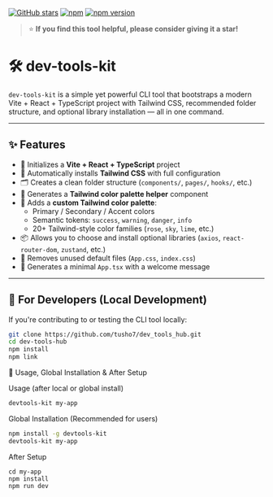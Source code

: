 [![GitHub stars](https://img.shields.io/github/stars/Tusho7/dev_tools_hub?style=social)](https://github.com/Tusho7/dev_tools_hub/stargazers)
[![npm](https://img.shields.io/npm/dw/devtools-kit)](https://www.npmjs.com/package/devtools-kit)
[![npm version](https://img.shields.io/npm/v/devtools-kit)](https://www.npmjs.com/package/devtools-kit)

> ⭐ **If you find this tool helpful, please consider giving it a star!**


# 🛠️ dev-tools-kit

`dev-tools-kit` is a simple yet powerful CLI tool that bootstraps a modern Vite + React + TypeScript project with Tailwind CSS, recommended folder structure, and optional library installation — all in one command.

---

## ✨ Features

- 🔧 Initializes a **Vite + React + TypeScript** project  
- 🎨 Automatically installs **Tailwind CSS** with full configuration  
- 🗂️ Creates a clean folder structure (`components/`, `pages/`, `hooks/`, etc.)  
- 🌈 Generates a **Tailwind color palette helper** component  
- 🌈 Adds a **custom Tailwind color palette**:
  - Primary / Secondary / Accent colors  
  - Semantic tokens: `success`, `warning`, `danger`, `info`  
  - 20+ Tailwind-style color families (`rose`, `sky`, `lime`, etc.)  
- 📦 Allows you to choose and install optional libraries (`axios`, `react-router-dom`, `zustand`, etc.)  
- 🧹 Removes unused default files (`App.css`, `index.css`)  
- 👋 Generates a minimal `App.tsx` with a welcome message 

---

## 🔧 For Developers (Local Development)

If you're contributing to or testing the CLI tool locally:

```bash
git clone https://github.com/tusho7/dev_tools_hub.git
cd dev-tools-hub
npm install
npm link
```

🚀 Usage, Global Installation & After Setup

Usage (after local or global install)

```bash
devtools-kit my-app
```

Global Installation (Recommended for users)

```bash
npm install -g devtools-kit
devtools-kit my-app
```
After Setup
```
cd my-app
npm install
npm run dev
```

